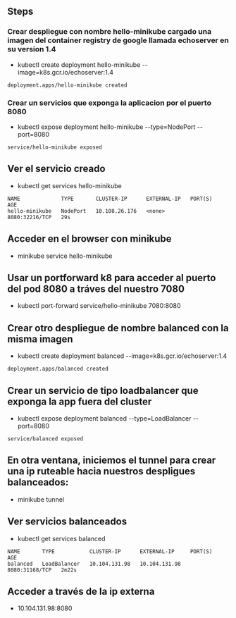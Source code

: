 ## Steps

### Crear despliegue con nombre hello-minikube cargado una imagen del container registry de google llamada echoserver en su version 1.4

- kubectl create deployment hello-minikube --image=k8s.gcr.io/echoserver:1.4
```
deployment.apps/hello-minikube created
```
### Crear un servicios que exponga la aplicacion por el puerto 8080

- kubectl expose deployment hello-minikube --type=NodePort --port=8080
```
service/hello-minikube exposed
```
## Ver el servicio creado

- kubectl get services hello-minikube
```
NAME             TYPE       CLUSTER-IP      EXTERNAL-IP   PORT(S)          AGE
hello-minikube   NodePort   10.108.26.176   <none>        8080:32216/TCP   29s
```
## Acceder en el browser con minikube
- minikube service hello-minikube

## Usar un portforward k8 para acceder al puerto del pod 8080 a tráves del nuestro 7080
- kubectl port-forward service/hello-minikube 7080:8080

## Crear otro despliegue de nombre balanced con la misma imagen

- kubectl create deployment balanced --image=k8s.gcr.io/echoserver:1.4  
````
deployment.apps/balanced created
````
## Crear un servicio de tipo loadbalancer que exponga la app fuera del cluster

- kubectl expose deployment balanced --type=LoadBalancer --port=8080
````
service/balanced exposed
````

## En otra ventana, iniciemos el tunnel para crear una  ip ruteable hacia nuestros despligues balanceados:

- minikube tunnel

## Ver servicios balanceados

- kubectl get services balanced
`````
NAME       TYPE           CLUSTER-IP      EXTERNAL-IP     PORT(S)          AGE
balanced   LoadBalancer   10.104.131.98   10.104.131.98   8080:31168/TCP   2m22s
`````
## Acceder a través de la ip externa
- 10.104.131.98:8080



